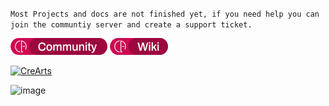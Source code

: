 ``Most Projects and docs are not finished yet, if you need help you can join the communtiy server and create a support ticket.``

[![Community](https://raw.githubusercontent.com/CorellanStoma/CorellanStoma/master/shields/community.png)](https://discord.gg/8W8E39Z)
[![Wiki](https://raw.githubusercontent.com/CorellanStoma/CorellanStoma/master/shields/wiki.png)](https://crearts.wiki/)

[![CreArts](https://user-images.githubusercontent.com/58918358/125176488-0d74b200-e1d4-11eb-845a-b8ee0e794631.png)](https://github.com/CorellanStoma/CreArts "CreArts Theme")


![image](https://user-images.githubusercontent.com/58918358/147865170-a48432c0-e014-484d-aa8a-753836a4ca1e.png)
